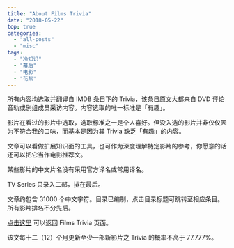 ```yaml
---
title: "About Films Trivia"
date: "2018-05-22"
top: true
categories: 
  - "all-posts"
  - "misc"
tags: 
  - "冷知识"
  - "幕后"
  - "电影"
  - "花絮"
---
```


所有内容均选取并翻译自 IMDB 条目下的 Trivia，该条目原文大都来自 DVD 评论音轨或剧组成员采访内容。内容选取的唯一标准是「有趣」。

影片在看过的影片中选取，选取标准之一是个人喜好。但没入选的影片并非仅仅因为不符合我的口味，而基本是因为其 Trivia 缺乏「有趣」的内容。

文章可以看做扩展知识面的工具，也可作为深度理解特定影片的参考，你愿意的话还可以把它当作电影推荐文。

某些影片的中文片名没有采用官方译名或常用译名。

TV Series 只录入二部，排在最后。

文章约包含 31000 个中文字符。目录已编制，点击目录标题可跳转至相应条目。所有影片排名不分先后。

[点击这里](https://raindownonme.top/films-trivia/) 可以返回 Films Trivia 页面。

该文每十二（12）个月更新至少一部新影片之 Trivia 的概率不高于 77.777%。
